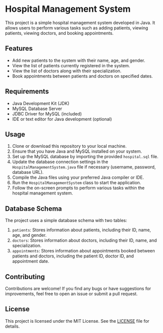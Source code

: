 # Hospital Management System

This project is a simple hospital management system developed in Java. It allows users to perform various tasks such as adding patients, viewing patients, viewing doctors, and booking appointments.

## Features

- Add new patients to the system with their name, age, and gender.
- View the list of patients currently registered in the system.
- View the list of doctors along with their specialization.
- Book appointments between patients and doctors on specified dates.

## Requirements

- Java Development Kit (JDK)
- MySQL Database Server
- JDBC Driver for MySQL (included)
- IDE or text editor for Java development (optional)

## Usage

1. Clone or download this repository to your local machine.
2. Ensure that you have Java and MySQL installed on your system.
3. Set up the MySQL database by importing the provided `hospital.sql` file.
4. Update the database connection settings in the `HospitalManagementSystem.java` file if necessary (username, password, database URL).
5. Compile the Java files using your preferred Java compiler or IDE.
6. Run the `HospitalManagementSystem` class to start the application.
7. Follow the on-screen prompts to perform various tasks within the hospital management system.

## Database Schema

The project uses a simple database schema with two tables:

1. `patients`: Stores information about patients, including their ID, name, age, and gender.
2. `doctors`: Stores information about doctors, including their ID, name, and specialization.
3. `appointments`: Stores information about appointments booked between patients and doctors, including the patient ID, doctor ID, and appointment date.

## Contributing

Contributions are welcome! If you find any bugs or have suggestions for improvements, feel free to open an issue or submit a pull request.

## License

This project is licensed under the MIT License. See the [LICENSE](LICENSE) file for details.
